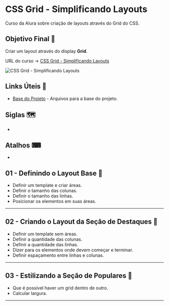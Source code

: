 # CSS Grid - Simplificando Layouts

Curso da Alura sobre criação de layouts através do Grid do CSS.

## Objetivo Final &#x1F3AF;

Criar um layout através do display **Grid**.

URL do curso -> [CSS Grid - Simplificando Layouts](https://cursos.alura.com.br/course/css-grid-layout)

![CSS Grid - Simplificando Layouts](https://www.alura.com.br/assets/api/share/curso-css-grid-layout.png)

## Links Úteis &#x1F517;
* [Base do Projeto](https://github.com/alura-cursos/alura-css-grid-layout/raw/4a4fe51379df715989bab9cdd1d6a59dc5413867/Projeto%20Inicial%20Grid%20Layout.rar) - Arquivos para a base do projeto.

## Siglas &#x1F5FA;
*

## Atalhos &#x2328;
*

## 01 - Definindo o Layout Base &#x1F516;
* Definir um template e criar áreas.
* Definir o tamanho das colunas.
* Definir o tamanho das linhas.
* Posicionar os elementos em suas áreas.

***

## 02 - Criando o Layout da Seção de Destaques &#x1F516;
* Definir um template sem áreas.
* Definir a quantidade das colunas.
* Definir a quantidade das linhas.
* Dizer para os elementos onde devem começar e terminar.
* Definir espaçamento entre linhas e colunas.

***

## 03 - Estilizando a Seção de Populares &#x1F516;
* Que é possível haver um grid dentro de outro.
* Calcular largura.

***
